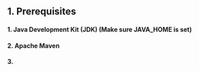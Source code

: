 ## 1. Prerequisites

#### 1. Java Development Kit (JDK) (Make sure JAVA_HOME is set)
#### 2. Apache Maven 
#### 3. 